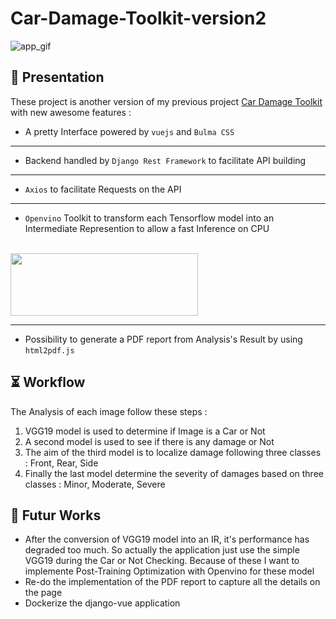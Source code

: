 # Car-Damage-Toolkit-version2 
![app_gif](cardamage.gif)

## :scroll: Presentation
These project is another version of my previous project [Car Damage Toolkit](https://github.com/LiganiumInc/Car-Damage-Toolkit) with new awesome features :<br>
* A pretty Interface powered by `vuejs`  and `Bulma CSS` 
---
* Backend handled by `Django Rest Framework` to facilitate API building
---
* `Axios` to facilitate Requests on the API
---
* `Openvino`  Toolkit to transform each Tensorflow model into an Intermediate Represention  to allow a fast Inference on CPU <br><br>
<img src="https://user-images.githubusercontent.com/15709723/127779167-9d33dcc6-9001-4d74-a089-8248310092fe.png"  width="300" height="100">

---

* Possibility to generate a PDF report from Analysis's Result by using `html2pdf.js`

## :hourglass_flowing_sand: Workflow

The Analysis of each image follow these steps : <br>
1. VGG19 model is used to determine if Image is a Car or Not
2. A second model is used to see if there is any damage or Not
3. The aim of the third model is to localize damage following three classes : Front, Rear, Side
4. Finally the last model determine the severity of damages based on three classes : Minor, Moderate, Severe

## :calendar: Futur Works

* After the conversion of VGG19 model into an IR, it's performance has degraded too much. So actually the application just use the simple VGG19 during the Car or Not Checking. Because of these I want to implemente Post-Training Optimization with Openvino for these model
* Re-do the implementation of the PDF report to capture all the details on the page
* Dockerize the django-vue application
